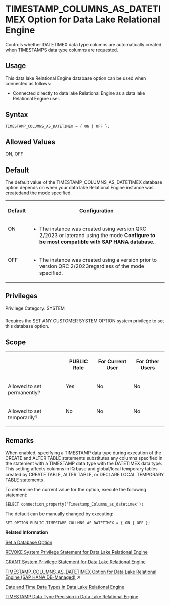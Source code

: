 <!-- loio082fdf9f04bc43acbc014a0842c43ea9 -->

# TIMESTAMP\_COLUMNS\_AS\_DATETIMEX Option for Data Lake Relational Engine

Controls whether DATETIMEX data type columns are automatically created when TIMESTAMPS data type columns are requested.



<a name="loio082fdf9f04bc43acbc014a0842c43ea9__section_ajq_xqq_znb"/>

## Usage

This data lake Relational Engine database option can be used when connected as follows:

-   Connected directly to data lake Relational Engine as a data lake Relational Engine user.



<a name="loio082fdf9f04bc43acbc014a0842c43ea9__timestamp_columns_datetimex_syntax1"/>

## Syntax

```
TIMESTAMP_COLUMNS_AS_DATETIMEX = { ON | OFF };
```



<a name="loio082fdf9f04bc43acbc014a0842c43ea9__timestamp_columns_datetimex_values1"/>

## Allowed Values

ON, OFF



<a name="loio082fdf9f04bc43acbc014a0842c43ea9__timestamp_columns_datetimex_default1"/>

## Default

The default value of the TIMESTAMP\_COLUMNS\_AS\_DATETIMEX database option depends on when your data lake Relational Engine instance was createdand the mode specified.


<table>
<tr>
<th valign="top">

Default

</th>
<th valign="top">

Configuration

</th>
</tr>
<tr>
<td valign="top">

ON

</td>
<td valign="top">

-   The instance was created using version QRC 2/2023 or laterand using the mode **Configure to be most compatible with SAP HANA database.**.



</td>
</tr>
<tr>
<td valign="top">

OFF

</td>
<td valign="top">

-   The instance was created using a version prior to version QRC 2/2023regardless of the mode specified.



</td>
</tr>
</table>



<a name="loio082fdf9f04bc43acbc014a0842c43ea9__timestamp_columns_datetimex_priv1"/>

## Privileges

Privilege Category: SYSTEM



### 

Requires the SET ANY CUSTOMER SYSTEM OPTION system privilege to set this database option.



<a name="loio082fdf9f04bc43acbc014a0842c43ea9__timestamp_columns_datetimex_scope1"/>

## Scope


<table>
<tr>
<th valign="top">

 

</th>
<th valign="top">

PUBLIC Role

</th>
<th valign="top">

For Current User

</th>
<th valign="top">

For Other Users

</th>
</tr>
<tr>
<td valign="top">

Allowed to set permanently?

</td>
<td valign="top">

Yes

</td>
<td valign="top">

No

</td>
<td valign="top">

No

</td>
</tr>
<tr>
<td valign="top">

Allowed to set temporarily?

</td>
<td valign="top">

No

</td>
<td valign="top">

No

</td>
<td valign="top">

No

</td>
</tr>
</table>



<a name="loio082fdf9f04bc43acbc014a0842c43ea9__timestamp_columns_datetimex_remarks1"/>

## Remarks

When enabled, specifying a TIMESTAMP data type during execution of the CREATE and ALTER TABLE statements substitutes any columns specified in the statement with a TIMESTAMP data type with the DATETIMEX data type. This setting affects columns in IQ base and global/local temporary tables created by CREATE TABLE, ALTER TABLE, or DECLARE LOCAL TEMPORARY TABLE statements.

To determine the current value for the option, execute the following statement:

```
SELECT connection_property('Timestamp_Columns_as_datetimex');
```

The default can be manually changed by executing:

```
SET OPTION PUBLIC.TIMESTAMP_COLUMNS_AS_DATETIMEX = { ON | OFF };
```

**Related Information**  


[Set a Database Option](set-a-database-option-0dcb893.md "You set options with the SET OPTION statement.")

[REVOKE System Privilege Statement for Data Lake Relational Engine](../080-sql-statements/revoke-system-privilege-statement-for-data-lake-relational-engine-a3eadda.md "Removes specific system privileges from specific users and the right to administer the privilege.")

[GRANT System Privilege Statement for Data Lake Relational Engine](../080-sql-statements/grant-system-privilege-statement-for-data-lake-relational-engine-a3dfcb0.md "Grants specific system privileges to users or roles, with or without administrative rights.")

[TIMESTAMP_COLUMNS_AS_DATETIMEX Option for Data Lake Relational Engine (SAP HANA DB-Managed)](https://help.sap.com/viewer/a898e08b84f21015969fa437e89860c8/2024_1_QRC/en-US/34e354059097469d9864ff18b541f343.html "Controls whether DATETIMEX data type columns are automatically created when TIMESTAMPS data type columns are requested.") :arrow_upper_right:

[Date and Time Data Types in Data Lake Relational Engine](../020-sql-data-types/date-and-time-data-types-in-data-lake-relational-engine-a51e8fb.md "Use date and time data types for storing dates and times.")

[TIMESTAMP Data Type Precision in Data Lake Relational Engine](../020-sql-data-types/timestamp-data-type-precision-in-data-lake-relational-engine-520ce6c.md "Precision conflicts between TIMESTAMP data types result in data loss.")

